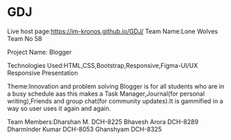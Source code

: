 # GDJ
Live host page:https://im-kronos.github.io/GDJ/
Team Name:Lone Wolves Team No 58

Project Name: Blogger

Technologies Used:HTML,CSS,Bootstrap,Responsive,Figma-UI/UX Responsive Presentation

Theme:Innovation and problem solving
       Blogger is for all students who are in a busy schedule aas this makes a Task Manager,Journal(for personal writing),Friends and group chat(for community updates).It is gammified in a way so user uses it again and again.
       
Team Members:Dharshan M.           DCH-8225
             Bhavesh Arora         DCH-8289
              Dharminder Kumar     DCH-8053
              Ghanshyam            DCH-8325
              
 
